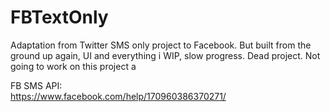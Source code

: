 # FBTextOnly
Adaptation from Twitter SMS only project to Facebook. But built from the ground up again, UI and everything
i
WIP, slow progress. Dead project. Not going to work on this project a

FB SMS API:
<br/>
https://www.facebook.com/help/170960386370271/

